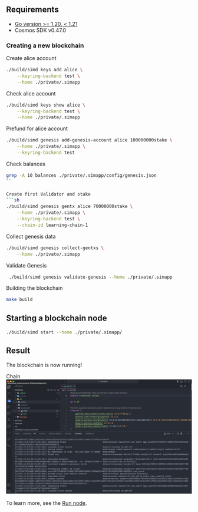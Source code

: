 ## Requirements

- [Go version >= 1.20, < 1.21](https://go.dev/dl/)
- Cosmos SDK v0.47.0

### Creating a new blockchain

Create alice account

```sh
./build/simd keys add alice \
    --keyring-backend test \
    --home ./private/.simapp
```

Check alice account

```sh
./build/simd keys show alice \
    --keyring-backend test \
    --home ./private/.simapp
```

Prefund for alice account

```sh
./build/simd genesis add-genesis-account alice 100000000stake \
    --home ./private/.simapp \
    --keyring-backend test
```

Check balances

````sh
grep -A 10 balances ./private/.simapp/config/genesis.json
``

Create first Validator and stake
```sh
./build/simd genesis gentx alice 70000000stake \
    --home ./private/.simapp \
    --keyring-backend test \
    --chain-id learning-chain-1
````

Collect genesis data

```sh
./build/simd genesis collect-gentxs \
    --home ./private/.simapp
```

Validate Genesis

```sh
 ./build/simd genesis validate-genesis --home ./private/.simapp
```

Building the blockchain

```sh
make build
```

## Starting a blockchain node

```sh
./build/simd start --home ./private/.simapp/
```

## Result

The blockchain is now running!

Chain ![chain](run-chain.png)

To learn more, see the [Run node](https://tutorials.cosmos.network/tutorials/3-run-node/).
